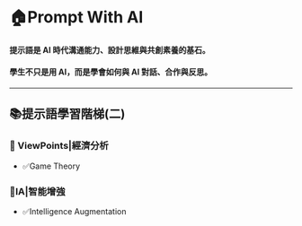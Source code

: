 # 🏠Prompt With AI 

#### 提示語是 AI 時代溝通能力、設計思維與共創素養的基石。
#### 學生不只是用 AI，而是學會如何與 AI 對話、合作與反思。

---
## 📚提示語學習階梯(二)

### 🧭 ViewPoints|經濟分析

- ✅Game Theory



### 🔖IA|智能增強

- ✅Intelligence Augmentation 

